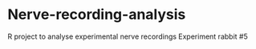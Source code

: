 # Nerve-recording-analysis
R project to analyse experimental nerve recordings
Experiment rabbit #5 

